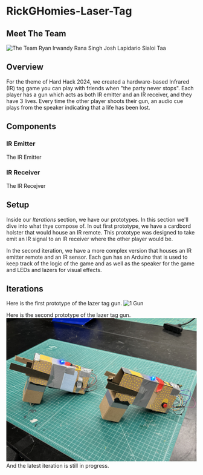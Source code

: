 # RickGHomies-Laser-Tag

## Meet The Team
![The Team](./Team.jpg)
Ryan Irwandy
Rana Singh
Josh Lapidario
Sialoi Taa

## Overview
For the theme of Hard Hack 2024, we created a hardware-based Infrared (IR) tag game you can play with friends when "the party never stops".
Each player has a gun which acts as both IR emitter and an IR receiver, and they have 3 lives. Every time the other player shoots their gun,
an audio cue plays from the speaker indicating that a life has been lost.

## Components

### IR Emitter
The IR Emitter 

### IR Receiver
The IR Recejver

## Setup
Inside our *Iterations* section, we have our prototypes. In this section we'll dive into what thye compose of.
In out first prototype, we have a cardbord holster that would house an IR remote. This prototype was designed
to take emit an IR signal to an IR receiver where the other player would be.  

In the second iteration, we have a more complex version that houses an IR emitter remote and an IR sensor. 
Each gun has an Arduino that is used to keep track of the logic of the game and as well as the speaker for
the game and LEDs and lazers for visual effects.


## Iterations
Here is the first prototype of the lazer tag gun.
![1 Gun](./firstPrototype.jpg)

Here is the second prototype of the lazer tag gun.
![2 Guns](./Guns.jpg)
And the latest iteration is still in progress.
